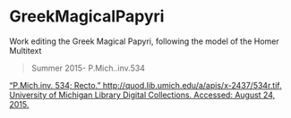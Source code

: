 # GreekMagicalPapyri
Work editing the Greek Magical Papyri, following the model of the Homer Multitext

>Summer 2015- P.Mich..inv.534

[“P.Mich.inv. 534; Recto.” http://quod.lib.umich.edu/a/apis/x-2437/534r.tif. University of Michigan Library Digital Collections. Accessed: August 24, 2015.](http://quod.lib.umich.edu/a/apis/x-2437/534r___tif)
